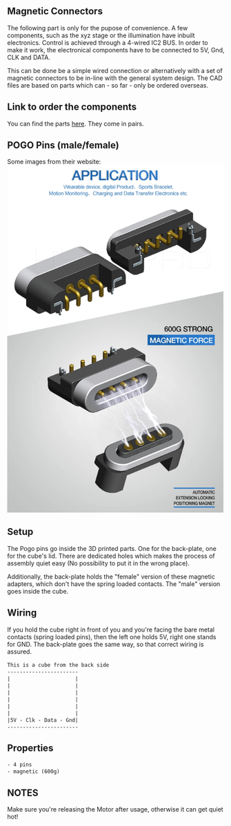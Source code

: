 ## Magnetic Connectors 

The following part is only for the pupose of convenience. A few components, such as the xyz stage or the illumination have inbuilt electronics. Control is achieved through a 4-wired IC2 BUS. In order to make it work, the electronical components have to be connected to 5V, Gnd, CLK and DATA. 

This can be done be a simple wired connection or alternatively with a set of magnetic connectors to be in-line with the general system design. The CAD files are based on parts which can - so far - only be ordered overseas. 

## Link to order the components
You can find the parts [here](https://www.alibaba.com/product-detail/Hytepro-usb-panel-mount-magnetic-pogo_60802915253.html?spm=a2700.7724857.normalList.2.78171d18RHvp0G&s=p). 
They come in pairs.

## POGO Pins (male/female)
Some images from their website:
![Schematics](./images/PogoPins_1.png)

## Setup
The Pogo pins go inside the 3D printed parts. One for the back-plate, one for the cube's lid. There are dedicated holes which makes the process of assembly quiet easy (No possibility to put it in the wrong place). 

Additionally, the back-plate holds the "female" version of these magnetic adapters, which don't have the spring loaded contacts. The "male" version goes inside the cube.

## Wiring 
If you hold the cube right in front of you and you're facing the bare metal contacts (spring loaded pins), then the left one holds 5V, right one stands for GND. The back-plate goes the same way, so that correct wiring is assured.

```
This is a cube from the back side
-----------------------
|					  |
|					  |
|					  |
|					  |
|					  |
|					  |
|5V - Clk - Data - Gnd|
-----------------------
```
## Properties
	- 4 pins
	- magnetic (600g)
	
	
## NOTES
Make sure you're releasing the Motor after usage, otherwise it can get quiet hot!

